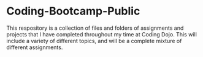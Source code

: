 # Coding-Bootcamp-Public

This respository is a collection of files and folders of assignments and projects that I have completed throughout my time at Coding Dojo. 
This will include a variety of different topics, and will be a complete mixture of different assignments. 
